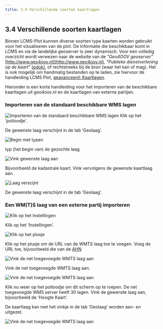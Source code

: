 ```yaml
---
title: 3.4 Verschillende soorten kaartlagen
---
```


## 3.4 Verschillende soorten kaartlagen

Binnen LCMS-Plot kunnen diverse soorten type kaarten worden gebruikt voor het visualiseren van de plot. De informatie die beschikbaar komt in LCMS en via de landelijke geoserver is zeer dynamisch. Voor een volledig overzicht wordt verwezen naar de website van de _"Geo4OOV geoserver"_ [http://www.geo4oov.nl](http://www.geo4oov.nl), _"Publieke dienstverlening op de kaart"_ [(pdok)](https://www.pdok.nl/), of rechtstreeks bij de bron (waar het kan of mag). Het is ook mogelijk om handmatig bestanden op te laden, zie hiervoor de handleiding LCMS Plot, [geavanceerd: Kaartlagen](../../handleiding/geavanceerd_kaartlagen.md).

Hieronder is een korte handleiding voor het importeren van de beschikbare kaartlagen uit geo4oov.nl en de kaartlagen van externe partijen. 

### Importeren van de standaard beschikbare WMS lagen

![Importeren van de standaard beschikbare WMS lagen](images/13.jpg)
Klik op het ‘potloodje’.

De gewenste laag verschijnt in de tab ‘Geolaag’.

![Begin met typen](images/14.jpg)

typ (het begin van) de gezochte laag.

![Vink gewenste laag aan](images/15.jpg)

Bijvoorbeeld de kadastrale kaart. Vink vervolgens de gewenste kaartlaag aan.

![Laag verscijnt](images/17.jpg)

De gewenste laag verschijnt in de tab ‘Geolaag’.

### Een WM(T)S laag van een externe partij importeren

![Klik op het Instellingen](images/18.jpg)

Klik op het ‘Instellingen’.


![Klik op het plusje](images/21.png)

Klik op het plusje om de URL van de WMTS laag toe te voegen. Voeg de URL toe, bijvoorbeeld die van de [AHN](https://geodata.nationaalgeoregister.nl/tiles/service/wmts/ahn3?)

![Vink de net toegevoegde WMTS laag aan](images/24.png)

Vink de net toegevoegde WMTS laag aan.

![Vink de net toegevoegde WMTS laag aan](images/22.png)

Klik nu weer op het potloodje om dit scherm op te roepen.
De net toegevoegde WMS server heeft 30 lagen. Vink de
gewenste laag aan, bijvoorbeeld de ‘Hoogte Kaart’.

De kaartlaag kan met het vinkje in de tab ‘Geolaag’ worden aan- en uitgezet.

![Vink de net toegevoegde WMTS laag aan](images/28.jpg)
